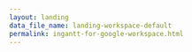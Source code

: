 ```yaml
---
layout: landing
data_file_name: landing-workspace-default
permalink: ingantt-for-google-workspace.html
---
```



